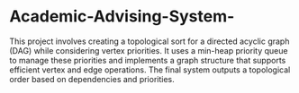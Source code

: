 # Academic-Advising-System-
This project involves creating a topological sort for a directed acyclic graph (DAG) while considering vertex priorities. It uses a min-heap priority queue to manage these priorities and implements a graph structure that supports efficient vertex and edge operations. The final system outputs a topological order based on dependencies and priorities.

